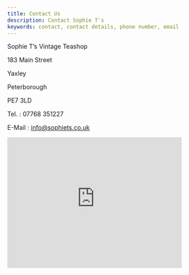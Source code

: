 ```yaml
---
title: Contact Us
description: Contact Sophie T's
keywords: contact, contact details, phone number, email
---
```


Sophie T’s Vintage Teashop

183 Main Street

Yaxley

Peterborough

PE7 3LD

Tel. : 07768 351227

E-Mail : info@sophiets.co.uk

<div class="contact-map">
  <iframe src="https://www.google.com/maps/embed?pb=!1m18!1m12!1m3!1d607.0472196927411!2d-0.2612318707441868!3d52.511920798738295!2m3!1f0!2f0!3f0!3m2!1i1024!2i768!4f13.1!3m3!1m2!1s0x4877ee38c2214d6b%3A0x45027fedf20d02e4!2sSophie+T&#39;s+Vintage+Teashop!5e0!3m2!1sen!2sus!4v1488925046039" width="400" height="300" frameborder="0" style="border:0" allowfullscreen></iframe>
</div>
